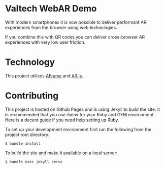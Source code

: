 # Valtech WebAR Demo

With modern smartphones it is now possible to deliver performant AR experiences from the browser using web technologies.

If you combine this with QR codes you can deliver cross-browser AR experiences with very low user friction.

# Technology

This project utilizes [AFrame](https://aframe.io) and [AR.js](https://github.com/AR-js-org/AR.js).

# Contributing

This project is hosted on Github Pages and is using Jekyll to build the site. It is recommended that you use rbenv for your Ruby and GEM environment. Here is a decent [guide](https://jekyllrb.com/docs/installation/) if you need help setting up Ruby.

To set up your development environment first run the following from the project root directory:

`$ bundle install`

To build the site and make it available on a local server:

`$ bundle exec jekyll serve`
